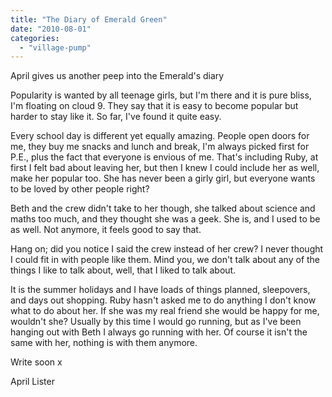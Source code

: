 ```yaml
---
title: "The Diary of Emerald Green"
date: "2010-08-01"
categories: 
  - "village-pump"
---
```


April gives us another peep into the Emerald's diary

Popularity is wanted by all teenage girls, but I'm there and it is pure bliss, I'm floating on cloud 9. They say that it is easy to become popular but harder to stay like it. So far, I've found it quite easy.

Every school day is different yet equally amazing. People open doors for me, they buy me snacks and lunch and break, I'm always picked first for P.E., plus the fact that everyone is envious of me. That's including Ruby, at first I felt bad about leaving her, but then I knew I could include her as well, make her popular too. She has never been a girly girl, but everyone wants to be loved by other people right?

Beth and the crew didn't take to her though, she talked about science and maths too much, and they thought she was a geek. She is, and I used to be as well. Not anymore, it feels good to say that.

Hang on; did you notice I said the crew instead of her crew? I never thought I could fit in with people like them. Mind you, we don't talk about any of the things I like to talk about, well, that I liked to talk about.

It is the summer holidays and I have loads of things planned, sleepovers, and days out shopping. Ruby hasn't asked me to do anything I don't know what to do about her. If she was my real friend she would be happy for me, wouldn't she? Usually by this time I would go running, but as I've been hanging out with Beth I always go running with her. Of course it isn't the same with her, nothing is with them anymore.

Write soon x

April Lister
